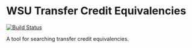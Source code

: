 # WSU Transfer Credit Equivalencies

[![Build Status](https://travis-ci.org/washingtonstateuniversity/WSUWP-Plugin-Transfer-Equivalencies.svg?branch=master)](https://travis-ci.org/washingtonstateuniversity/WSUWP-Plugin-Transfer-Equivalencies)

A tool for searching transfer credit equivalencies.
